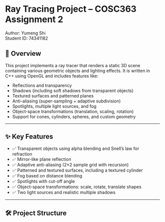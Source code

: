 # Ray Tracing Project – COSC363 Assignment 2

Author: Yumeng Shi  
Student ID: 74341182

## 📌 Overview

This project implements a ray tracer that renders a static 3D scene containing various geometric objects and lighting effects. It is written in C++ using OpenGL and includes features like:

- Reflections and transparency
- Shadows (including soft shadows from transparent objects)
- Textured surfaces and patterned planes
- Anti-aliasing (super-sampling + adaptive subdivision)
- Spotlights, multiple light sources, and fog
- Object-space transformations (translation, scaling, rotation)
- Support for cones, cylinders, spheres, and custom geometry

---

## ✨ Key Features

- ✅ Transparent objects using alpha blending and Snell’s law for refraction
- ✅ Mirror-like plane reflection
- ✅ Adaptive anti-aliasing (2×2 sample grid with recursion)
- ✅ Patterned and textured surfaces, including a textured cylinder
- ✅ Fog based on distance blending
- ✅ Spotlights with cut-off angle
- ✅ Object-space transformations: scale, rotate, translate shapes
- ✅ Two light sources and realistic multiple shadows

---

## 🛠️ Project Structure

